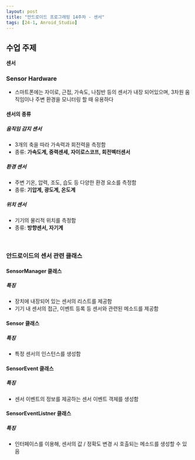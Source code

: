 ```yaml
---
layout: post
title: "안드로이드 프로그래밍 14주차 - 센서"
tags: [24-1, Anroid_Studio]
---
```


## 수업 주제

**센서**

### Sensor Hardware

- 스마트폰에는 자이로, 근접, 가속도, 나침반 등의 센서가 내장 되어있으며, 3차원 움직임이나 주변 환경을 모니터링 할 때 유용하다

#### 센서의 종류

##### 움직임 감지 센서

- 3개의 축을 따라 가속력과 회전력을 측정함
- 종류: **가속도계, 중력센세, 자이로스코프, 회전벡터센서**

##### 환경 센서

- 주변 기온, 압력, 조도, 습도 등 다양한 환경 요소를 측정함
- 종류: **기압계, 광도계, 온도계**

##### 위치 센서

- 기기의 물리적 위치를 측정함
- 종류: **방향센서, 자기계**

<br>

### 안드로이드의 센서 관련 클래스

#### SensorManager 클래스

##### 특징

- 장치에 내장되어 있는 센서의 리스트를 제공함
- 기기 내 센서의 접근, 이벤트 등록 등 센서와 관련된 메소드를 제공함

#### Sensor 클래스

##### 특징

- 특정 센서의 인스턴스를 생성함

#### SensorEvent 클래스

##### 특징

- 센서 이벤트의 정보를 제공하는 센서 이벤트 객체를 생성함

#### SensorEventListner 클래스

#####  특징

- 인터페이스를 이용해, 센서의 값 / 정확도 변경 시 호출되는 메소드를 생성할 수 있음